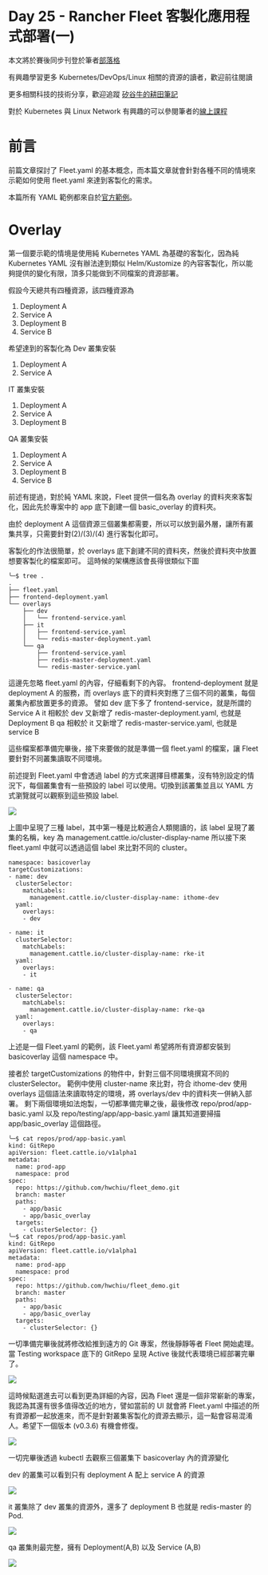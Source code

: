 Day 25 - Rancher Fleet 客製化應用程式部署(一)
=========================================

本文將於賽後同步刊登於筆者[部落格](https://hwchiu.com/)

有興趣學習更多 Kubernetes/DevOps/Linux 相關的資源的讀者，歡迎前往閱讀

更多相關科技的技術分享，歡迎追蹤 [矽谷牛的耕田筆記](https://www.facebook.com/technologynoteniu)

對於 Kubernetes 與 Linux Network 有興趣的可以參閱筆者的[線上課程](https://course.hwchiu.com/)

# 前言

前篇文章探討了 Fleet.yaml 的基本概念，而本篇文章就會針對各種不同的情境來示範如何使用 fleet.yaml 來達到客製化的需求。

本篇所有 YAML 範例都來自於[官方範例](https://github.com/rancher/fleet-examples)。

# Overlay
第一個要示範的情境是使用純 Kubernetes YAML 為基礎的客製化，因為純 Kubernetes YAML 沒有辦法達到類似 Helm/Kustomize 的內容客製化，所以能夠提供的變化有限，頂多只能做到不同檔案的資源部署。

假設今天總共有四種資源，該四種資源為
1. Deployment A
2. Service A
3. Deployment B
4. Service B

希望達到的客製化為
Dev 叢集安裝
1. Deployment A
2. Service A

IT 叢集安裝
1. Deployment A
2. Service A
3. Deployment B

QA 叢集安裝
1. Deployment A
2. Service A
3. Deployment B
4. Service B

前述有提過，對於純 YAML 來說，Fleet 提供一個名為 overlay 的資料夾來客製化，因此先於專案中的 app 底下創建一個 basic_overlay 的資料夾。

由於 deployment A 這個資源三個叢集都需要，所以可以放到最外層，讓所有叢集共享，只需要針對(2)/(3)/(4) 進行客製化即可。

客製化的作法很簡單，於 overlays 底下創建不同的資料夾，然後於資料夾中放置想要客製化的檔案即可。
這時候的架構應該會長得很類似下圖

```bash=
╰─$ tree .
.
├── fleet.yaml
├── frontend-deployment.yaml
└── overlays
    ├── dev
    │   └── frontend-service.yaml
    ├── it
    │   ├── frontend-service.yaml
    │   └── redis-master-deployment.yaml
    └── qa
        ├── frontend-service.yaml
        ├── redis-master-deployment.yaml
        └── redis-master-service.yaml
```

這邊先忽略 fleet.yaml 的內容，仔細看剩下的內容。
frontend-deployment 就是 deployment A 的服務，而 overlays 底下的資料夾對應了三個不同的叢集，每個叢集內都放置更多的資源。
譬如 dev 底下多了 frontend-service，就是所謂的 Service A
it 相較於 dev 又新增了 redis-master-deployment.yaml, 也就是 Deployment B
qa 相較於 it 又新增了 redis-master-service.yaml, 也就是 service B

這些檔案都準備完畢後，接下來要做的就是準備一個 fleet.yaml 的檔案，讓 Fleet 要針對不同叢集讀取不同環境。

前述提到 Fleet.yaml 中會透過 label 的方式來選擇目標叢集，沒有特別設定的情況下，每個叢集會有一些預設的 label 可以使用。切換到該叢集並且以 YAML 方式瀏覽就可以觀察到這些預設 label.

![](https://i.imgur.com/Hvny9T6.png)

上圖中呈現了三種 label，其中第一種是比較適合人類閱讀的，該 label 呈現了叢集的名稱，key 為 management.cattle.io/cluster-display-name
所以接下來 fleet.yaml 中就可以透過這個 label 來比對不同的 cluster。

```
namespace: basicoverlay
targetCustomizations:
- name: dev
  clusterSelector:
    matchLabels:
      management.cattle.io/cluster-display-name: ithome-dev
  yaml:
    overlays:
    - dev

- name: it
  clusterSelector:
    matchLabels:
      management.cattle.io/cluster-display-name: rke-it
  yaml:
    overlays:
    - it

- name: qa
  clusterSelector:
    matchLabels:
      management.cattle.io/cluster-display-name: rke-qa
  yaml:
    overlays:
    - qa
```

上述是一個 Fleet.yaml 的範例，該 Fleet.yaml 希望將所有資源都安裝到 basicoverlay 這個 namespace 中。

接者於 targetCustomizations 的物件中，針對三個不同環境撰寫不同的 clusterSelector。
範例中使用 cluster-name 來比對，符合 ithome-dev 使用 overlays 這個語法來讀取特定的環境，將 overlays/dev 中的資料夾一併納入部署。
剩下兩個環境如法炮製，一切都準備完畢之後，最後修改 repo/prod/app-basic.yaml 以及 repo/testing/app/app-basic.yaml 讓其知道要掃描 app/basic_overlay 這個路徑。

```bash=
╰─$ cat repos/prod/app-basic.yaml
kind: GitRepo
apiVersion: fleet.cattle.io/v1alpha1
metadata:
  name: prod-app
  namespace: prod
spec:
  repo: https://github.com/hwchiu/fleet_demo.git
  branch: master
  paths:
    - app/basic
    - app/basic_overlay
  targets:
    - clusterSelector: {}
╰─$ cat repos/prod/app-basic.yaml
kind: GitRepo
apiVersion: fleet.cattle.io/v1alpha1
metadata:
  name: prod-app
  namespace: prod
spec:
  repo: https://github.com/hwchiu/fleet_demo.git
  branch: master
  paths:
    - app/basic
    - app/basic_overlay
  targets:
    - clusterSelector: {}
```


一切準備完畢後就將修改給推到遠方的 Git 專案，然後靜靜等者 Fleet 開始處理。
當 Testing workspace 底下的 GitRepo 呈現 Active 後就代表環境已經部署完畢了。

![](https://i.imgur.com/WocOIMX.png)

這時候點選進去可以看到更為詳細的內容，因為 Fleet 還是一個非常嶄新的專案，我認為其還有很多值得改近的地方，譬如當前的 UI 就會將 Fleet.yaml 中描述的所有資源都一起放進來，而不是針對叢集客製化的資源去顯示，這一點會容易混淆人。希望下一個版本 (v0.3.6) 有機會修復。

![](https://i.imgur.com/vurWDrf.png)

一切完畢後透過 kubectl 去觀察三個叢集下 basicoverlay 內的資源變化

dev 的叢集可以看到只有 deployment A 配上 service A 的資源

![](https://i.imgur.com/EiLQZUy.png)

it 叢集除了 dev 叢集的資源外，還多了 deployment B 也就是 redis-master 的 Pod.

![](https://i.imgur.com/9Pe0a9W.png)

qa 叢集則最完整，擁有 Deployment(A,B) 以及 Service (A,B)

![](https://i.imgur.com/BX6Pu8u.png)

